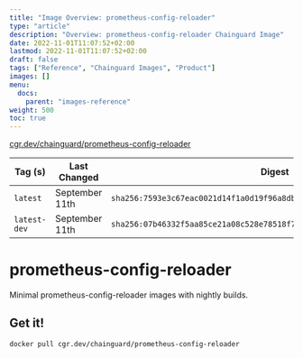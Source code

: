 ```yaml
---
title: "Image Overview: prometheus-config-reloader"
type: "article"
description: "Overview: prometheus-config-reloader Chainguard Image"
date: 2022-11-01T11:07:52+02:00
lastmod: 2022-11-01T11:07:52+02:00
draft: false
tags: ["Reference", "Chainguard Images", "Product"]
images: []
menu:
  docs:
    parent: "images-reference"
weight: 500
toc: true
---
```


[cgr.dev/chainguard/prometheus-config-reloader](https://github.com/chainguard-images/images/tree/main/images/prometheus-config-reloader)

| Tag (s)       | Last Changed   | Digest                                                                    |
|---------------|----------------|---------------------------------------------------------------------------|
|  `latest`     | September 11th | `sha256:7593e3c67eac0021d14f1a0d19f96a8db9b679197ecefcc3081c2fde7384dc62` |
|  `latest-dev` | September 11th | `sha256:07b46332f5aa85ce21a08c528e78518f7d92951ae70913a1fce39c3063d36e87` |

# prometheus-config-reloader

Minimal prometheus-config-reloader images with nightly builds.

## Get it!

```shell
docker pull cgr.dev/chainguard/prometheus-config-reloader
```
